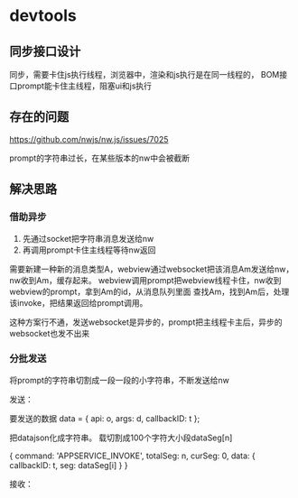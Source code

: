 # devtools

## 同步接口设计

同步，需要卡住js执行线程，浏览器中，渲染和js执行是在同一线程的，
BOM接口prompt能卡住主线程，阻塞ui和js执行

## 存在的问题

https://github.com/nwjs/nw.js/issues/7025

prompt的字符串过长，在某些版本的nw中会被截断

## 解决思路

### 借助异步

1. 先通过socket把字符串消息发送给nw
2. 再调用prompt卡住主线程等待nw返回

需要新建一种新的消息类型A，webview通过websocket把该消息Am发送给nw，nw收到Am，缓存起来。
webview调用prompt把webview线程卡住，nw收到webview的prompt，拿到Am的id，从消息队列里面
查找Am，找到Am后，处理该invoke，把结果返回给prompt调用。

这种方案行不通，发送websocket是异步的，prompt把主线程卡主后，异步的websocket也发不出来

### 分批发送

将prompt的字符串切割成一段一段的小字符串，不断发送给nw

发送：

要发送的数据
data = 
{
	api: o,
	args: d,
	callbackID: t
};

把datajson化成字符串。
载切割成100个字符大小段dataSeg[n]

{
	command: 'APPSERVICE_INVOKE',
	totalSeg: n,
	curSeg: 0,
	data: {
		callbackID: t,
		seg: dataSeg[i]
	}
}

接收：

